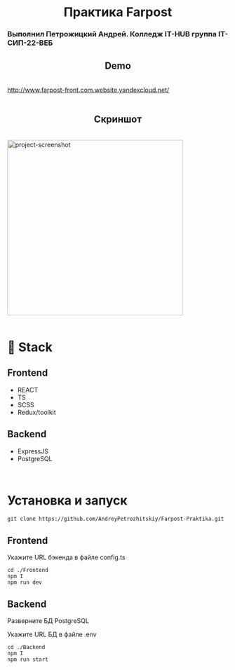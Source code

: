 <h1 align="center" id="title">Практика Farpost</h1>
<h3 id="description">Выполнил Петрожицкий Андрей. Колледж IT-HUB группа IT-СИП-22-ВЕБ</h3>
<h2 align="center">Demo</h2>
<br/>
<a href="http://www.farpost-front.com.website.yandexcloud.net/">
  http://www.farpost-front.com.website.yandexcloud.net/</a>
<br/>
<br/>
<h2 align="center">Скриншот</h2>
<br/>
<img align="center" src="https://i.postimg.cc/qMvBy2JR/2024-03-29-14-43-01.png" alt="project-screenshot" width="400" height="400/">
<br/>
<br/>
<h1>🧐 Stack</h1>

<h2>Frontend</h2>
<ul>
<li>REACT</li>
<li>TS</li>
<li>SCSS</li>
<li>Redux/toolkit</li>
</ul>
<h2>Backend</h2>
<ul>
<li>ExpressJS</li>
<li>PostgreSQL</li>

</ul>
<br/>
<h1>Установка и запуск</h1>

`git clone https://github.com/AndreyPetrozhitskiy/Farpost-Praktika.git`



<h2>Frontend</h2>
<p>Укажите URL бэкенда в файле config.ts<p>



`cd ./Frontend`
<br/>
`npm I`
<br/>
`npm run dev`
<h2>Backend</h2>
<p>Разверните БД PostgreSQL<p>
<p>Укажите URL  БД в файле .env<p>



`cd ./Backend`
<br/>
`npm I`
<br/>
`npm run start`
